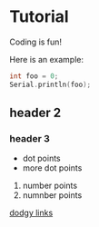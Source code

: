 # Tutorial

Coding is fun! 

Here is an example: 

```cpp
int foo = 0;
Serial.println(foo);
```

## header 2

### header 3

* dot points
* more dot points

1. number points
2. numnber points

[dodgy links](www.google.com)